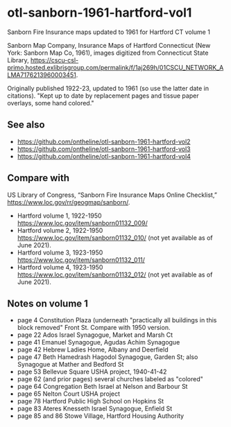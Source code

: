 # otl-sanborn-1961-hartford-vol1
Sanborn Fire Insurance maps updated to 1961 for Hartford CT volume 1

Sanborn Map Company, Insurance Maps of Hartford Connecticut (New York: Sanborn Map Co, 1961), images digitized from Connecticut State Library, https://cscu-csl-primo.hosted.exlibrisgroup.com/permalink/f/1aj269h/01CSCU_NETWORK_ALMA7176213960003451.

Originally published 1922-23, updated to 1961 (so use the latter date in citations).
"Kept up to date by replacement pages and tissue paper overlays, some hand colored."

## See also
- https://github.com/ontheline/otl-sanborn-1961-hartford-vol2
- https://github.com/ontheline/otl-sanborn-1961-hartford-vol3
- https://github.com/ontheline/otl-sanborn-1961-hartford-vol4

## Compare with
US Library of Congress, “Sanborn Fire Insurance Maps Online Checklist,” https://www.loc.gov/rr/geogmap/sanborn/.

- Hartford volume 1, 1922-1950 https://www.loc.gov/item/sanborn01132_009/
- Hartford volume 2, 1922-1950 https://www.loc.gov/item/sanborn01132_010/ (not yet available as of June 2021).
- Hartford volume 3, 1923-1950 https://www.loc.gov/item/sanborn01132_011/
- Hartford volume 4, 1923-1950 https://www.loc.gov/item/sanborn01132_012/ (not yet available as of June 2021).

## Notes on volume 1
- page 4 Constitution Plaza (underneath "practically all buildings in this block removed" Front St. Compare with 1950 version.
- page 22 Ados Israel Synagogue, Market and Marsh Ct
- page 41 Emanuel Synagogue, Agudas Achim Synagogue
- page 42 Hebrew Ladies Home, Albany and Deerfield
- page 47 Beth Hamedrash Hagodol Synagogue, Garden St; also Synagogue at Mather and Bedford St
- page 53 Bellevue Square USHA project, 1940-41-42
- page 62 (and prior pages) several churches labeled as "colored"
- page 64 Congregation Beth Israel at Nelson and Barbour St
- page 65 Nelton Court USHA project
- page 78 Hartford Public High School on Hopkins St
- page 83 Ateres Knesseth Israel Synagogue, Enfield St
- page 85 and 86 Stowe Village, Hartford Housing Authority
